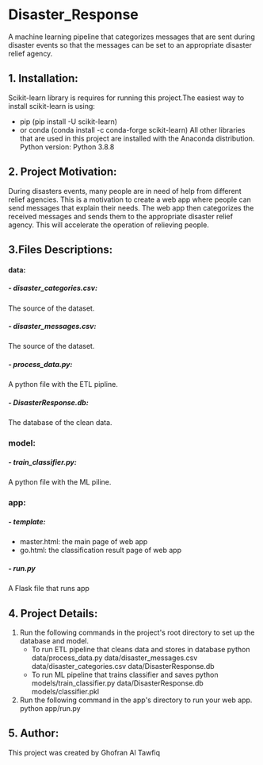 # Disaster_Response
A machine learning pipeline that categorizes messages that are sent during disaster events so that the messages can be set to an appropriate disaster relief agency.
## 1. Installation:
Scikit-learn library is requires for running this project.The easiest way to install scikit-learn is using:
  - pip (pip install -U scikit-learn) 
  - or conda (conda install -c conda-forge scikit-learn)
All  other libraries that are used in this project are installed with the Anaconda distribution.
Python version: Python 3.8.8

## 2. Project Motivation:

During disasters events, many people are in need of help from different relief agencies. This is a motivation to create a web app where people can send messages that explain their needs. The web app then categorizes the received messages and sends them to the appropriate disaster relief agency. This will accelerate the operation of relieving people.  

## 3.Files Descriptions:

#### data:
##### - disaster_categories.csv: 
The source of the dataset.
##### - disaster_messages.csv: 
The source of the dataset.
##### - process_data.py:
A python file with the ETL pipline.
##### - DisasterResponse.db: 
The database of the clean data.
### model: 
##### - train_classifier.py: 
A python file with the ML piline.
### app:
##### - template: 
- master.html: the main page of web app
- go.html: the classification result page of web app
##### - run.py
A Flask file that runs app

## 4. Project Details:
1. Run the following commands in the project's root directory to set up the database and model.
    - To run ETL pipeline that cleans data and stores in database
        python data/process_data.py data/disaster_messages.csv data/disaster_categories.csv data/DisasterResponse.db
    - To run ML pipeline that trains classifier and saves
        python models/train_classifier.py data/DisasterResponse.db models/classifier.pkl
2. Run the following command in the app's directory to run your web app.
    python app/run.py

## 5. Author:
This project was created by Ghofran Al Tawfiq
